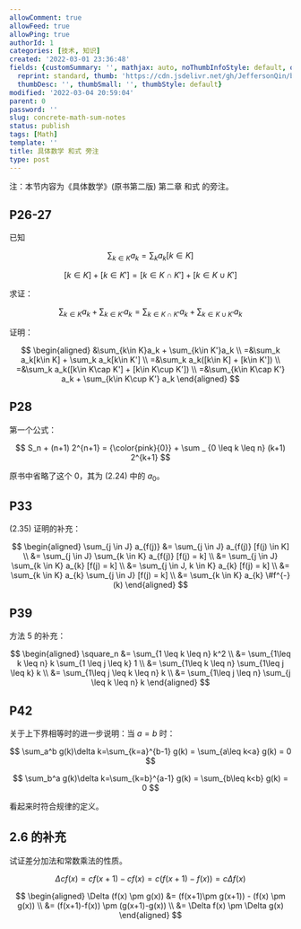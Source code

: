 ```yaml
---
allowComment: true
allowFeed: true
allowPing: true
authorId: 1
categories: [技术, 知识]
created: '2022-03-01 23:36:48'
fields: {customSummary: '', mathjax: auto, noThumbInfoStyle: default, outdatedNotice: 'no',
  reprint: standard, thumb: 'https://cdn.jsdelivr.net/gh/JeffersonQin/blog-asset@latest/usr/picgo/concrete-math.png',
  thumbDesc: '', thumbSmall: '', thumbStyle: default}
modified: '2022-03-04 20:59:04'
parent: 0
password: ''
slug: concrete-math-sum-notes
status: publish
tags: [Math]
template: ''
title: 具体数学 和式 旁注
type: post
---
```

注：本节内容为《具体数学》(原书第二版) 第二章 和式 的旁注。

## P26-27

已知

$$
	\sum_{k\in K} a_k = \sum_{k} a_k[k \in K]
$$

$$
	[k \in K] + [k \in K'] = [k \in K \cap K'] + [k \in K \cup K']
$$

求证：

$$
	\sum_{k\in K}a_k + \sum_{k\in K'}a_k = \sum_{k\in K\cap K'}a_k + \sum_{k\in K\cup K'}a_k
$$

证明：

$$
	\begin{aligned}
		&\sum_{k\in K}a_k + \sum_{k\in K'}a_k \\ 
		=&\sum_k a_k[k\in K] + \sum_k a_k[k\in K'] \\ 
		=&\sum_k a_k([k\in K] + [k\in K']) \\ 
		=&\sum_k a_k([k\in K\cap K'] + [k\in K\cup K']) \\ 
		=&\sum_{k\in K\cap K'} a_k + \sum_{k\in K\cup K'} a_k
	\end{aligned}
$$

## P28

第一个公式：

$$
	S_n + (n+1) 2^{n+1} = {\color{pink}{0}} + \sum _ {0 \leq k \leq n} (k+1) 2^{k+1}
$$

原书中省略了这个 $0$，其为 $(2.24)$ 中的 $a_0$。

## P33

$(2.35)$ 证明的补充：

$$
	\begin{aligned}
		\sum_{j \in J} a_{f(j)} &= \sum_{j \in J} a_{f(j)} [f(j) \in K] \\ 
		&= \sum_{j \in J} \sum_{k \in K} a_{f(j)} [f(j) = k] \\ 
		&= \sum_{j \in J} \sum_{k \in K} a_{k} [f(j) = k] \\ 
		&= \sum_{j \in J, k \in K} a_{k} [f(j) = k] \\ 
		&= \sum_{k \in K} a_{k} \sum_{j \in J} [f(j) = k] \\
		&= \sum_{k \in K} a_{k} \#f^{-}(k)
	\end{aligned}
$$

## P39

方法 5 的补充：

$$
	\begin{aligned}
		\square_n &= \sum_{1 \leq k \leq n} k^2 \\ 
		&= \sum_{1\leq k \leq n} k \sum_{1 \leq j \leq k} 1 \\
		&= \sum_{1\leq k \leq n} \sum_{1\leq j \leq k} k \\ 
		&= \sum_{1\leq j \leq k \leq n} k \\ 
		&= \sum_{1\leq j \leq n} \sum_{j \leq k \leq n} k
	\end{aligned}
$$

## P42

关于上下界相等时的进一步说明：当 $a=b$ 时：

$$
	\sum_a^b g(k)\delta k=\sum_{k=a}^{b-1} g(k) = \sum_{a\leq k<a} g(k) = 0
$$

$$
	\sum_b^a g(k)\delta k=\sum_{k=b}^{a-1} g(k) = \sum_{b\leq k<b} g(k) = 0
$$

看起来时符合规律的定义。

## 2.6 的补充

试证差分加法和常数乘法的性质。

$$
	\Delta cf(x) = cf(x+1) - cf(x) = c(f(x+1)-f(x)) = c\Delta f(x)
$$

$$
	\begin{aligned}
		\Delta (f(x) \pm g(x)) &= (f(x+1)\pm g(x+1)) - (f(x) \pm g(x)) \\ 
		&= (f(x+1)-f(x)) \pm (g(x+1)-g(x)) \\ 
		&= \Delta f(x) \pm \Delta g(x)
	\end{aligned}
$$
